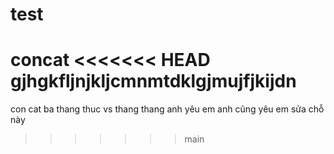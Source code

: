 # test
concat
<<<<<<< HEAD
gjhgkfljnjkljcmnmtdklgjmujfjkijdn
=======
con cat ba thang thuc vs thang thang
anh yêu em
anh cũng yêu em
sửa chỗ này
>>>>>>> main
